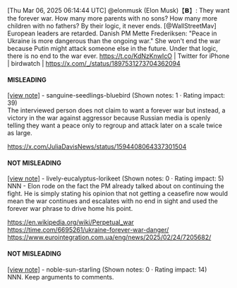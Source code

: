 [Thu Mar 06, 2025 06:14:44 UTC] @elonmusk (Elon Musk)【𝗕】: They want the forever war.  How many more parents with no sons? How many more children with no fathers? By their logic, it never ends. [@WallStreetMav] European leaders are retarded. Danish PM Mette Frederiksen:  "Peace in Ukraine is more dangerous than the ongoing war."  She won't end the war because Putin might attack someone else in the future.  Under that logic, there is no end to the war ever. https://t.co/KdNzKnwIcO | Twitter for iPhone | birdwatch | https://x.com/_/status/1897531273704362094

#### MISLEADING

[[view note]](https://x.com/i/birdwatch/n/1897533618429251981) - sanguine-seedlings-bluebird (Shown notes: 1 · Rating impact: 39)\
The interviewed person does not claim to want a forever war but instead, a victory in the war against aggressor because Russian media is openly telling they want a peace only to regroup and attack later on a scale twice as large.

https://x.com/JuliaDavisNews/status/1594408064337301504

#### NOT MISLEADING

[[view note]](https://x.com/i/birdwatch/n/1897578630970314765) - lively-eucalyptus-lorikeet (Shown notes: 0 · Rating impact: 5)\
NNN - Elon rode on the fact the PM already talked about on continuing the fight. He is simply stating his opinion that not getting a ceasefire now would mean the war continues and escalates with no end in  sight and used the forever war phrase to drive home his point.

https://en.wikipedia.org/wiki/Perpetual_war
https://time.com/6695261/ukraine-forever-war-danger/
https://www.eurointegration.com.ua/eng/news/2025/02/24/7205682/

#### NOT MISLEADING

[[view note]](https://x.com/i/birdwatch/n/1897575620554445082) - noble-sun-starling (Shown notes: 0 · Rating impact: 14)\
NNN. Keep arguments to comments.
